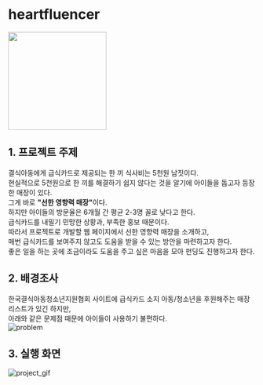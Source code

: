 # heartfluencer
<img src="https://user-images.githubusercontent.com/58380158/103169602-92276080-4880-11eb-9885-06f370305226.png"  width="200" height="200">

## 1. 프로젝트 주제 <br>

결식아동에게 급식카드로 제공되는 한 끼 식사비는 5천원 남짓이다.<br>
현실적으로 5천원으로 한 끼를 해결하기 쉽지 않다는 것을 알기에 아이들을 돕고자 등장한 매장이 있다.<br>
그게 바로 <strong>"선한 영향력 매장"</strong>이다.<br>
하지만 아이들의 방문율은 6개월 간 평균 2-3명 꼴로 낮다고 한다.<br>
급식카드를 내밀기 민망한 상황과, 부족한 홍보 때문이다.<br>
따라서 프로젝트로 개발할 웹 페이지에서 선한 영향력 매장을 소개하고,<br>
매번 급식카드를 보여주지 않고도 도움을 받을 수 있는 방안을 마련하고자 한다.<br>
좋은 일을 하는 곳에 조금이라도 도움을 주고 싶은 마음을 모아 펀딩도 진행하고자 한다.<br>

## 2. 배경조사 <br>

한국결식아동청소년지원협회 사이트에 급식카드 소지 아동/청소년을 후원해주는 매장 리스트가 있긴 하지만,<br>
아래와 같은 문제점 때문에 아이들이 사용하기 불편하다.<br>
![problem](https://user-images.githubusercontent.com/58380158/103169524-c0587080-487f-11eb-84bb-2afa68663804.JPG)

## 3. 실행 화면 <br>
![project_gif](https://user-images.githubusercontent.com/58380158/103172785-492fd600-4899-11eb-8004-670351ee8b9e.gif)
